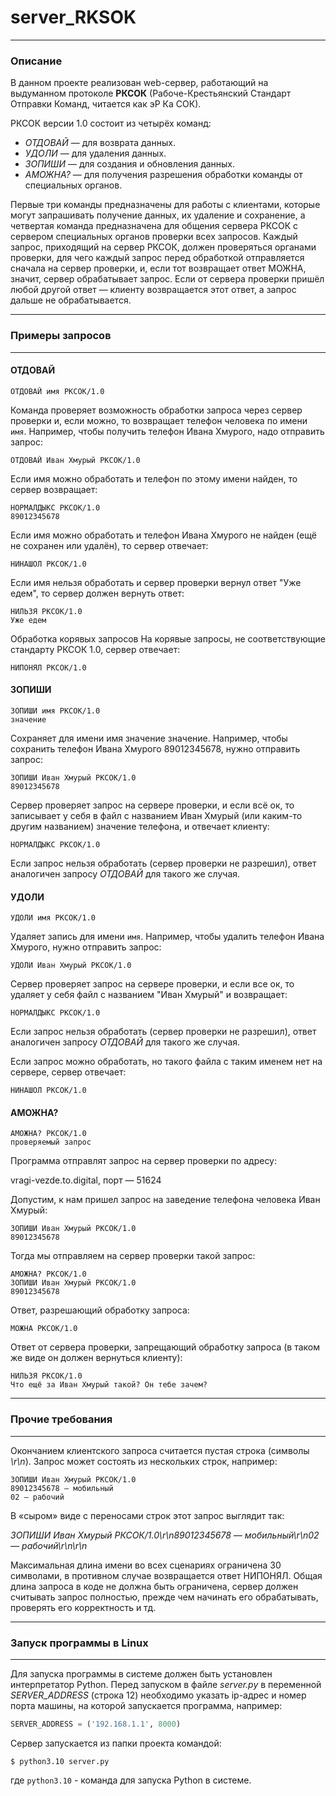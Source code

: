 # server_RKSOK

---
### Описание
В данном проекте реализован web-сервер, 
работающий на выдуманном протоколе **РКСОК** 
(Рабоче-Крестьянский Стандарт Отправки Команд, 
читается как эР Ка СОК).


РКСОК версии 1.0 состоит из четырёх команд:

- *ОТДОВАЙ* — для возврата данных.
- *УДОЛИ* — для удаления данных.
- *ЗОПИШИ* — для создания и обновления данных.
- *АМОЖНА?* — для получения разрешения обработки команды от
специальных органов.

Первые три команды предназначены для работы с клиентами, 
которые могут запрашивать получение данных, их удаление и 
сохранение, а четвертая команда предназначена для общения 
сервера РКСОК с сервером специальных органов проверки всех 
запросов. Каждый запрос, приходящий на сервер РКСОК, 
должен проверяться органами проверки, для чего каждый запрос
перед обработкой отправляется сначала на сервер проверки, и, 
если тот возвращает ответ МОЖНА, значит, сервер обрабатывает 
запрос. Если от сервера проверки пришёл любой другой ответ 
— клиенту возвращается этот ответ, а запрос дальше не обрабатывается.

---
### Примеры запросов

---

#### ОТДОВАЙ

```commandline
ОТДОВАЙ имя РКСОК/1.0
```

Команда проверяет возможность обработки запроса через 
сервер проверки и, если можно, то возвращает телефон 
человека по имени `имя`. Например, чтобы получить телефон 
Ивана Хмурого, надо отправить запрос:
```
ОТДОВАЙ Иван Хмурый РКСОК/1.0
```
Если имя можно обработать и телефон по этому имени найден, 
то сервер возвращает:

```
НОРМАЛДЫКС РКСОК/1.0
89012345678
```

Если имя можно обработать и телефон Ивана Хмурого не найден 
(ещё не сохранен или удалён), то сервер отвечает:

```commandline
НИНАШОЛ РКСОК/1.0
```
Если имя нельзя обработать и сервер проверки вернул ответ 
"Уже едем", то сервер должен вернуть ответ:
```commandline
НИЛЬЗЯ РКСОК/1.0
Уже едем
```
Обработка корявых запросов
На корявые запросы, не соответствующие стандарту РКСОК 1.0, 
сервер отвечает:
```commandline
НИПОНЯЛ РКСОК/1.0
```
#### ЗОПИШИ
```commandline
ЗОПИШИ имя РКСОК/1.0
значение
```
Сохраняет для имени имя значение значение. Например, чтобы 
сохранить телефон Ивана Хмурого 89012345678, нужно 
отправить запрос:
```commandline
ЗОПИШИ Иван Хмурый РКСОК/1.0
89012345678
```
Сервер проверяет запрос на сервере проверки, и если всё ок, 
то записывает у себя в файл с названием Иван Хмурый 
(или каким-то другим названием) значение телефона, и 
отвечает клиенту:
```commandline
НОРМАЛДЫКС РКСОК/1.0
```
Если запрос нельзя обработать (сервер проверки не разрешил), 
ответ аналогичен запросу *ОТДОВАЙ* для такого же случая.

#### УДОЛИ
```commandline
УДОЛИ имя РКСОК/1.0
```
Удаляет запись для имени `имя`. Например, чтобы удалить 
телефон Ивана Хмурого, нужно отправить запрос:
```commandline
УДОЛИ Иван Хмурый РКСОК/1.0
```
Сервер проверяет запрос на сервере проверки, и если все ок, 
то удаляет у себя файл с названием "Иван Хмурый" и 
возвращает:
```commandline
НОРМАЛДЫКС РКСОК/1.0
```
Если запрос нельзя обработать (сервер проверки не разрешил), 
ответ аналогичен запросу *ОТДОВАЙ* для такого же случая.

Если запрос можно обработать, но такого файла с таким 
именем нет на сервере, сервер отвечает:
```commandline
НИНАШОЛ РКСОК/1.0
```
#### АМОЖНА?
```
АМОЖНА? РКСОК/1.0
проверяемый запрос
```
Программа отправлят запрос на сервер проверки по адресу:

vragi-vezde.to.digital, порт — 51624

Допустим, к нам пришел запрос на заведение телефона человека
Иван Хмурый:
```
ЗОПИШИ Иван Хмурый РКСОК/1.0
89012345678
```
Тогда мы отправляем на сервер проверки такой запрос:
```
АМОЖНА? РКСОК/1.0
ЗОПИШИ Иван Хмурый РКСОК/1.0
89012345678
```
Ответ, разрешающий обработку запроса:
```commandline
МОЖНА РКСОК/1.0
```
Ответ от сервера проверки, запрещающий обработку запроса 
(в таком же виде он должен вернуться клиенту):
```
НИЛЬЗЯ РКСОК/1.0
Что ещё за Иван Хмурый такой? Он тебе зачем?
```

---

### Прочие требования

---
Окончанием клиентского запроса считается пустая строка 
(символы *\r\n*). Запрос может состоять из нескольких 
строк, например:
```
ЗОПИШИ Иван Хмурый РКСОК/1.0
89012345678 — мобильный
02 — рабочий
```
В «сыром» виде с переносами строк этот запрос выглядит 
так:

*ЗОПИШИ Иван Хмурый РКСОК/1.0\r\n89012345678 — 
мобильный\r\n02 — рабочий\r\n\r\n*

Максимальная длина имени во всех сценариях ограничена 30 
символами, в противном случае возвращается ответ НИПОНЯЛ. 
Общая длина запроса в коде не должна быть ограничена, 
сервер должен считывать запрос полностью, прежде чем 
начинать его обрабатывать, проверять его корректность 
и тд.

---

### Запуск программы в Linux

---
Для запуска программы в системе должен быть установлен 
интерпретатор Python. Перед запуском в файле *server.py* в 
переменной *SERVER_ADDRESS* (строка 12) необходимо указать 
ip-адрес и номер порта машины, на которой запускается 
программа, например:
```python
SERVER_ADDRESS = ('192.168.1.1', 8000)
```
Сервер запускается из папки проекта командой:
```
$ python3.10 server.py
```
где `python3.10` - команда для запуска Python в системе.